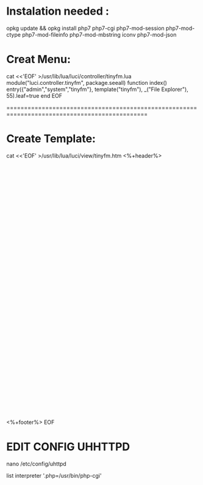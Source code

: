 # Instalation needed :

opkg update && opkg install php7 php7-cgi php7-mod-session php7-mod-ctype php7-mod-fileinfo php7-mod-mbstring iconv php7-mod-json

# Creat Menu:

 cat <<'EOF' >/usr/lib/lua/luci/controller/tinyfm.lua
 module("luci.controller.tinyfm", package.seeall)
 function index()
 entry({"admin","system","tinyfm"}, template("tinyfm"), _("File Explorer"), 55).leaf=true
 end
 EOF

==============================================================================================

# Create Template:

 cat <<'EOF' >/usr/lib/lua/luci/view/tinyfm.htm
 <%+header%>
 <div class="cbi-map">
 <br>
 <iframe id="tinyfm" style="width: 100%; min-height: 650px; border: none; border-radius: 2px;"></iframe>
 </div>
 <script type="text/javascript">
 document.getElementById("tinyfm").src = "http://" + window.location.hostname + "/tinyfm.php";
 </script>
 <%+footer%>
 EOF

# EDIT CONFIG UHHTTPD

nano /etc/config/uhttpd

list interpreter '.php=/usr/bin/php-cgi'

